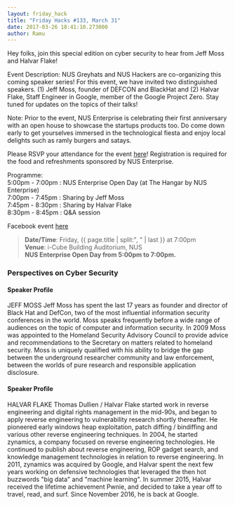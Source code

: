 ```yaml
---
layout: friday_hack
title: "Friday Hacks #133, March 31"
date: 2017-03-26 18:41:10.273000
author: Ramu
---
```


Hey folks, join this special edition on cyber security to hear from Jeff Moss and Halvar Flake!

Event Description:
NUS Greyhats and NUS Hackers are co-organizing this coming speaker series! For this event, we have invited two distinguished speakers. (1) Jeff Moss, founder of DEFCON and BlackHat and (2) Halvar Flake, Staff Engineer in Google, member of the Google Project Zero. Stay tuned for updates on the topics of their talks!

Note:
Prior to the event, NUS Enterprise is celebrating their first anniversary with an open house to showcase the startups products too. Do come down early to get yourselves immersed in the technological fiesta and enjoy local delights such as ramly burgers and satays.

Please RSVP your attendance for the event [here](https://www.eventnook.com/event/securityfh2017/home)! Registration is required for the food and refreshments sponsored by NUS Enterprise.

Programme:<br />
5:00pm - 7:00pm : NUS Enterprise Open Day (at The Hangar by NUS Enterprise)<br />
7:00pm - 7:45pm : Sharing by Jeff Moss<br />
7:45pm - 8:30pm : Sharing by Halvar Flake<br />
8:30pm - 8:45pm : Q&A session

Facebook event [here](https://www.facebook.com/events/1802311516756267/)

<blockquote>
    <strong>Date/Time</strong>: Friday, {{ page.title | split:", " | last }} at 7:00pm <br />
    <strong>Venue</strong>: i-Cube Building Auditorium, NUS <br />
    <strong>NUS Enterprise Open Day from 5:00pm to 7:00pm.</strong> <br />
</blockquote>

### Perspectives on Cyber Security

#### Speaker Profile

JEFF MOSS
Jeff Moss has spent the last 17 years as founder and director of Black Hat and DefCon, two of the most influential information security conferences in the world. Moss speaks frequently before a wide range of audiences on the topic of computer and information security. In 2009 Moss was appointed to the Homeland Security Advisory Council to provide advice and recommendations to the Secretary on matters related to homeland security. Moss is uniquely qualified with his ability to bridge the gap between the underground researcher community and law enforcement, between the worlds of pure research and responsible application disclosure.

#### Speaker Profile

HALVAR FLAKE
Thomas Dullien / Halvar Flake started work in reverse engineering and digital rights management in the mid-90s, and began to apply reverse engineering to vulnerability research shortly thereafter. He pioneered early windows heap exploitation, patch diffing / bindiffing and various other reverse engineering techniques. In 2004, he started zynamics, a company focused on reverse engineering technologies. He continued to publish about reverse engineering, ROP gadget search, and knowledge management technologies in relation to reverse engineering. In 2011, zynamics was acquired by Google, and Halvar spent the next few years working on defensive technologies that leveraged the then hot buzzwords "big data" and "machine learning". In summer 2015, Halvar received the lifetime achievement Pwnie, and decided to take a year off to travel, read, and surf. Since November 2016, he is back at Google.